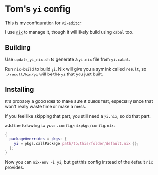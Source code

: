# Tom's `yi` config
This is my configuration for [`yi-editor`](https://github.com/yi-editor/yi)

I use [`nix`](https://nixos.org/nix/) to manage it, though it will likely build using `cabal` too.

## Building
Use `update_yi_nix.sh` to generate a `yi.nix` file from `yi.cabal`.

Run `nix-build` to build `yi`. Nix will give you a symlink called `result`, so `./result/bin/yi` will be the `yi` that you just built.

## Installing
It's probably a good idea to make sure it builds first, especially since that won't really waste time or make a mess.

If you feel like skipping that part, you still need a `yi.nix`, so do that part.

add the following to your `.config/nixpkgs/config.nix`:

```nix
{
  packageOverrides = pkgs: {
    yi = pkgs.callPackage path/to/this/folder/default.nix {};
  };
}
```

Now you can `nix-env -i yi`, but get this config instead of the default `nix` provides.